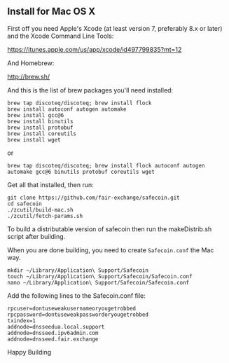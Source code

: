 ## Install for Mac OS X

First off you need Apple's Xcode (at least version 7, preferably 8.x or later) and the Xcode Command Line Tools:

https://itunes.apple.com/us/app/xcode/id497799835?mt=12

And Homebrew:

http://brew.sh/

And this is the list of brew packages you'll need installed:

```shell
brew tap discoteq/discoteq; brew install flock
brew install autoconf autogen automake
brew install gcc@6
brew install binutils
brew install protobuf
brew install coreutils
brew install wget
```

or 

```shell
brew tap discoteq/discoteq; brew install flock autoconf autogen automake gcc@6 binutils protobuf coreutils wget
```

Get all that installed, then run:

```shell
git clone https://github.com/fair-exchange/safecoin.git
cd safecoin
./zcutil/build-mac.sh
./zcutil/fetch-params.sh
```

To build a distributable version of safecoin then run the makeDistrib.sh script after building.

When you are done building, you need to create `Safecoin.conf` the Mac way. 

```shell
mkdir ~/Library/Application\ Support/Safecoin
touch ~/Library/Application\ Support/Safecoin/Safecoin.conf
nano ~/Library/Application\ Support/Safecoin/Safecoin.conf
```

Add the following lines to the Safecoin.conf file:

```shell
rpcuser=dontuseweakusernameoryougetrobbed
rpcpassword=dontuseweakpasswordoryougetrobbed
txindex=1
addnode=dnsseedua.local.support
addnode=dnsseed.ipv6admin.com
addnode=dnsseed.fair.exchange
```

Happy Building
